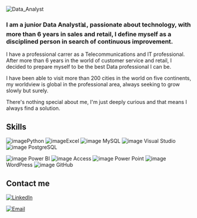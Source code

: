 
![Data_Analyst](https://github.com/Israelhoyos/Israelhoyos/assets/124594343/18244438-fd5b-4a44-b824-6b05d3e2efa8)


### I am a junior Data Analyst📊, passionate about technology, with more than 6 years in sales and retail, I define myself as a disciplined person in search of continuous improvement.



I have a professional carrer as a Telecommunications and IT professional.
After more than 6 years in the world of customer service and retail, I decided to prepare myself to be the best Data professional I can be.

I have been able to visit more than 200 cities in the world on five continents, my worldview is global in the professional area, always seeking to grow slowly but surely.

There's nothing special about me, I'm just deeply curious and that means I always find a solution.




## Skills


![image](https://github.com/Israelhoyos/Israelhoyos/assets/124594343/04835ad6-68d6-4b6b-9ae2-16a76cfe13b0)Python                  ![image](https://github.com/Israelhoyos/Israelhoyos/assets/124594343/9036d157-c8d0-4b3e-bcfd-9003badcd07c)Excel                 ![image](https://github.com/Israelhoyos/Israelhoyos/assets/124594343/7ef20068-fb7c-4436-9fe3-4cbc91bb15b8) MySQL                 ![image](https://github.com/Israelhoyos/Israelhoyos/assets/124594343/f3014cef-7aea-4430-b646-66f4980276df)  Visual Studio               ![image](https://github.com/Israelhoyos/Israelhoyos/assets/124594343/b01fa717-329f-4aa2-9317-9bf206ade1af)  PostgreSQL


![image](https://github.com/Israelhoyos/Israelhoyos/assets/124594343/95e66086-7494-4334-ab45-aa6a2a6f65f4) Power BI                ![image](https://github.com/Israelhoyos/Israelhoyos/assets/124594343/bd2e6d4c-99f6-4f33-b1e5-e7d5a7feca9d)    Access              ![image](https://github.com/Israelhoyos/Israelhoyos/assets/124594343/9345f437-2a0c-4c10-ad46-3a8b192f5307) Power Point                  ![image](https://github.com/Israelhoyos/Israelhoyos/assets/124594343/0c3c3e71-2cd1-44be-9056-838ecb71805c) WordPress                  ![image](https://github.com/Israelhoyos/Israelhoyos/assets/124594343/b49a9ebd-7af7-44f4-b3e7-2fb52a672830) GitHub





## Contact me



[![LinkedIn](https://img.shields.io/badge/LinkedIn-Israel_Hoyos-0077B5?style=for-the-badge&logo=linkedin&logoColor=white&labelColor=101010)](https://www.linkedin.com/in/israel-hoyos-300621250)


[![Email](https://img.shields.io/badge/Email-israelhoyos777@gmail.com-44a3f1?style=for-the-badge&logo=gmail&logoColor=white&labelColor=101010)](https://www.israelhoyos777@gmail.com)


<!---
Israelhoyos/Israelhoyos is a ✨ special ✨ repository because its `README.md` (this file) appears on your GitHub profile.
You can click the Preview link to take a look at your changes.
--->
